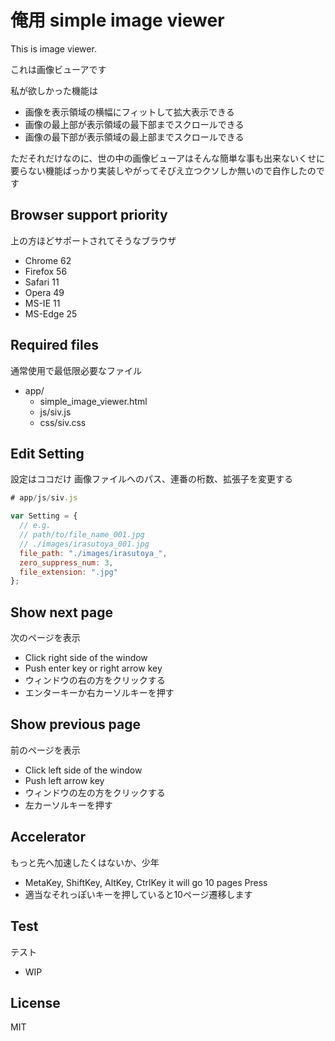 # 俺用 simple image viewer

This is image viewer.

これは画像ビューアです

私が欲しかった機能は

- 画像を表示領域の横幅にフィットして拡大表示できる
- 画像の最上部が表示領域の最下部までスクロールできる
- 画像の最下部が表示領域の最上部までスクロールできる

ただそれだけなのに、世の中の画像ビューアはそんな簡単な事も出来ないくせに要らない機能ばっかり実装しやがってそびえ立つクソしか無いので自作したのです

## Browser support priority

上の方ほどサポートされてそうなブラウザ

- Chrome 62
- Firefox 56
- Safari 11
- Opera 49
- MS-IE 11
- MS-Edge 25

## Required files

通常使用で最低限必要なファイル

- app/
  - simple_image_viewer.html
  - js/siv.js
  - css/siv.css

## Edit Setting

設定はココだけ 画像ファイルへのパス、連番の桁数、拡張子を変更する

```js
# app/js/siv.js

var Setting = {
  // e.g.
  // path/to/file_name_001.jpg
  // ./images/irasutoya_001.jpg
  file_path: "./images/irasutoya_",
  zero_suppress_num: 3,
  file_extension: ".jpg"
};
```

## Show next page

次のページを表示

- Click right side of the window
- Push enter key or right arrow key
- ウィンドウの右の方をクリックする
- エンターキーか右カーソルキーを押す

## Show previous page

前のページを表示

- Click left side of the window
- Push left arrow key
- ウィンドウの左の方をクリックする
- 左カーソルキーを押す

## Accelerator

もっと先へ加速したくはないか、少年

- MetaKey, ShiftKey, AltKey, CtrlKey it will go 10 pages Press
- 適当なそれっぽいキーを押していると10ページ遷移します

## Test

テスト

- WIP

## License

MIT
